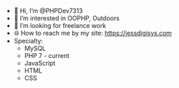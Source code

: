 - 👋 Hi, I’m @PHPDev7313
- 👀 I’m interested in OOPHP, Outdoors
- 💞️ I’m looking for freelance work
- 🌐 How to reach me by my site: https://jessdigisys.com
- Specialty:
    - MySQL
    - PHP 7 - current
    - JavaScript
    - HTML
    - CSS

<!---
PHPDev7313/PHPDev7313 is a ✨ special ✨ repository because its `README.md` (this file) appears on your GitHub profile.
You can click the Preview link to take a look at your changes.
--->
